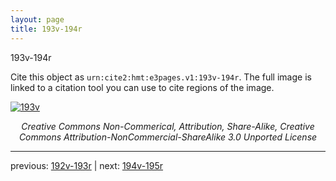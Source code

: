 ```yaml
---
layout: page
title: 193v-194r
---
```


193v-194r

Cite this object as `urn:cite2:hmt:e3pages.v1:193v-194r`.  The full image is linked to a citation tool you can use to cite regions of the image.

[![193v](http://www.homermultitext.org/iipsrv?IIIF=/project/homer/pyramidal/deepzoom/hmt/e3bifolio/v1/null.tif/full/800,/0/default.jpg)](http://www.homermultitext.org/ict2/?urn=urn:cite2:hmt:e3bifolio.v1:null) 

<p style="text-align: center; font-style: italic;">Creative Commons Non-Commerical, Attribution, Share-Alike, Creative Commons Attribution-NonCommercial-ShareAlike 3.0 Unported License</p>

---

previous: [192v-193r](../192v-193r/) | next: [194v-195r](../194v-195r/)